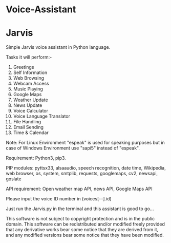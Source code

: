 # Voice-Assistant
# Jarvis
Simple Jarvis voice assistant in Python language.

Tasks it will perform:-
1. Greetings
2. Self Information
3. Web Browsing
4. Webcam Access
5. Music Playing
6. Google Maps
7. Weather Update
8. News Update
9. Voice Calculator
10. Voice Language Translator
11. File Handling
12. Email Sending
13. Time & Calendar

Note: For Linux Environment "espeak" is used for speaking purposes but in case of Windows Environment use "sapi5" instead of "espeak".

Requirement: Python3, pip3.

PIP modules: pyttsx33, alsaaudio, speech recognition, date time, Wikipedia, web browser, os, system, smtplib, requests, googlemaps, cv2, newsapi, goslate

API requirement: Open weather map API, news API, Google Maps API

Please input the voice ID number in (voices[--].id)

Just run the Jarvis.py in the terminal and this assistant is good to go...


This software is not subject to copyright protection and is in the public domain. This software can be redistributed and/or modified freely provided that any derivative works bear some notice that they are derived from it, and any modified versions bear some notice that they have been modified.
